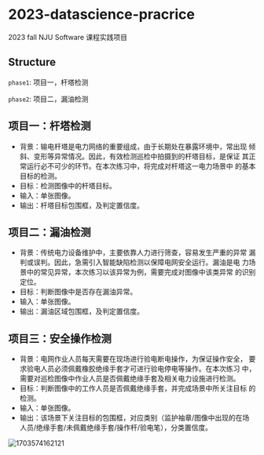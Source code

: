 # 2023-datascience-pracrice

2023 fall NJU Software 课程实践项目

## Structure

`phase1`: 项目一，杆塔检测

`phase2`: 项目二，漏油检测

## 项目一：杆塔检测

- 背景：输电杆塔是电力网络的重要组成，由于长期处在暴露环境中，常出现 倾斜、变形等异常情况。因此，有效检测巡检中拍摄到的杆塔目标，是保证 其正常运行必不可少的环节。在本次练习中，将完成对杆塔这一电力场景中 的基本目标的检测。 
- 目标：检测图像中的杆塔目标。 
- 输入：单张图像。 
- 输出：杆塔目标包围框，及判定置信度。

## 项目二：漏油检测

- 背景：传统电力设备维护中，主要依靠人力进行筛查，容易发生严重的异常 漏判或误判。因此，急需引入智能缺陷检测以保障电网安全运行。漏油是电 力场景中的常见异常，本次练习以该异常为例，需要完成对图像中该类异常 的识别定位。
- 目标：判断图像中是否存在漏油异常。 
- 输入：单张图像。 
- 输出：漏油区域包围框，及判定置信度。

## 项目三：安全操作检测

- 背景：电网作业人员每天需要在现场进行验电断电操作，为保证操作安全， 要求验电人员必须佩戴橡胶绝缘手套才可进行验电停电等操作。在本次练习 中，需要对巡检图像中作业人员是否佩戴绝缘手套及相关电力设施进行检测。 
- 目标：判断图像中的工作人员是否佩戴绝缘手套，并完成场景中所关注目标 的检测。 
- 输入：单张图像。 
- 输出：该场景下关注目标的包围框，对应类别（监护袖章/图像中出现的在场 人员/绝缘手套/未佩戴绝缘手套/操作杆/验电笔），分类置信度。  

![1703574162121](D:\projects\2023_datascience_practice\README.assets\1703574162121.png)